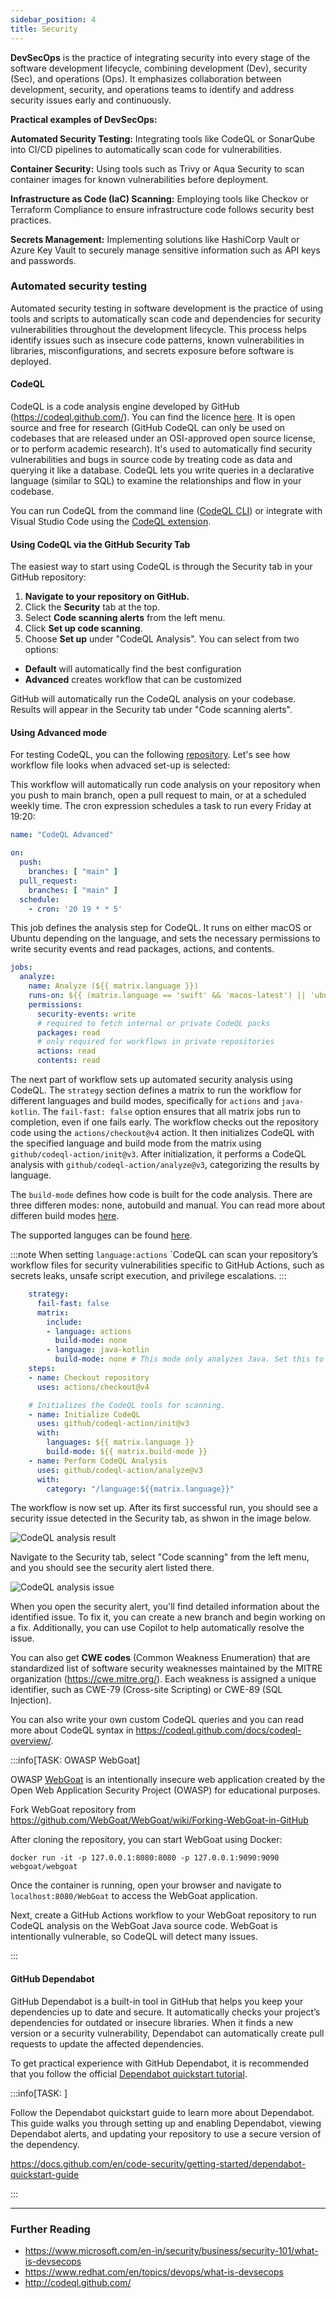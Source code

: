 ```yaml
---
sidebar_position: 4
title: Security
---
```


**DevSecOps** is the practice of integrating security into every stage of the software development lifecycle, combining development (Dev), security (Sec), and operations (Ops). It emphasizes collaboration between development, security, and operations teams to identify and address security issues early and continuously.

**Practical examples of DevSecOps:**

**Automated Security Testing:** Integrating tools like CodeQL or SonarQube into CI/CD pipelines to automatically scan code for vulnerabilities.

**Container Security:** Using tools such as Trivy or Aqua Security to scan container images for known vulnerabilities before deployment.

**Infrastructure as Code (IaC) Scanning:** Employing tools like Checkov or Terraform Compliance to ensure infrastructure code follows security best practices.

**Secrets Management:** Implementing solutions like HashiCorp Vault or Azure Key Vault to securely manage sensitive information such as API keys and passwords.

### Automated security testing

Automated security testing in software development is the practice of using tools and scripts to automatically scan code and dependencies for security vulnerabilities throughout the development lifecycle. This process helps identify issues such as insecure code patterns, known vulnerabilities in libraries, misconfigurations, and secrets exposure before software is deployed.

#### CodeQL

CodeQL is a code analysis engine developed by GitHub (https://codeql.github.com/). You can find the licence [here](https://github.com/github/codeql-cli-binaries/blob/main/LICENSE.md). It is open source and free for research (GitHub CodeQL can only be used on codebases that are released under an OSI-approved open source license, or to perform academic research). It's used to automatically find security vulnerabilities and bugs in source code by treating code as data and querying it like a database. CodeQL lets you write queries in a declarative language (similar to SQL) to examine the relationships and flow in your codebase.

You can run CodeQL from the command line ([CodeQL CLI](https://docs.github.com/en/code-security/codeql-cli/getting-started-with-the-codeql-cli/about-the-codeql-cli)) or integrate with Visual Studio Code using the [CodeQL extension](https://marketplace.visualstudio.com/items?itemName=github.vscode-codeql).


#### Using CodeQL via the GitHub Security Tab

The easiest way to start using CodeQL is through the Security tab in your GitHub repository:

1. **Navigate to your repository on GitHub.**
2. Click the **Security** tab at the top.
3. Select **Code scanning alerts** from the left menu.
4. Click **Set up code scanning**.
5. Choose **Set up** under "CodeQL Analysis".
  You can select from two options:
  - **Default** will automatically find the best configuration
  - **Advanced** creates workflow that can be customized

GitHub will automatically run the CodeQL analysis on your codebase. Results will appear in the Security tab under "Code scanning alerts".

#### Using Advanced mode

For testing CodeQL, you can the following [repository](https://github.com/juhahinkula/codeql-demo.git). Let's see how workflow file looks when advaced set-up is selected:

This workflow will automatically run code analysis on your repository when you push to main branch, open a pull request to main, or at a scheduled weekly time. The cron expression schedules a task to run every Friday at 19:20:

```yaml
name: "CodeQL Advanced"

on:
  push:
    branches: [ "main" ]
  pull_request:
    branches: [ "main" ]
  schedule:
    - cron: '20 19 * * 5'
```
This job defines the analysis step for CodeQL. It runs on either macOS or Ubuntu depending on the language, and sets the necessary permissions to write security events and read packages, actions, and contents.

```yaml
jobs:
  analyze:
    name: Analyze (${{ matrix.language }})
    runs-on: ${{ (matrix.language == 'swift' && 'macos-latest') || 'ubuntu-latest' }}
    permissions:
      security-events: write
      # required to fetch internal or private CodeQL packs
      packages: read
      # only required for workflows in private repositories
      actions: read
      contents: read
```
The next part of workflow sets up automated security analysis using CodeQL. The `strategy` section defines a matrix to run the workflow for different languages and build modes, specifically for `actions` and `java-kotlin`. The `fail-fast: false` option ensures that all matrix jobs run to completion, even if one fails early. The workflow checks out the repository code using the `actions/checkout@v4` action. It then initializes CodeQL with the specified language and build mode from the matrix using `github/codeql-action/init@v3`. After initialization, it performs a CodeQL analysis with `github/codeql-action/analyze@v3`, categorizing the results by language.

The `build-mode` defines how code is built for the code analysis. There are three differen modes: none, autobuild and manual. You can read more about differen build modes [here](https://docs.github.com/en/code-security/code-scanning/creating-an-advanced-setup-for-code-scanning/codeql-code-scanning-for-compiled-languages#codeql-build-modes).

The supported languges can be found [here](https://codeql.github.com/docs/codeql-overview/supported-languages-and-frameworks/).

:::note
When setting `language:actions` `CodeQL can scan your repository’s workflow files for security vulnerabilities specific to GitHub Actions, such as secrets leaks, unsafe script execution, and privilege escalations.
:::

```yaml
    strategy:
      fail-fast: false
      matrix:
        include:
        - language: actions
          build-mode: none
        - language: java-kotlin
          build-mode: none # This mode only analyzes Java. Set this to 'autobuild' or 'manual' to analyze Kotlin too.
    steps:
    - name: Checkout repository
      uses: actions/checkout@v4

    # Initializes the CodeQL tools for scanning.
    - name: Initialize CodeQL
      uses: github/codeql-action/init@v3
      with:
        languages: ${{ matrix.language }}
        build-mode: ${{ matrix.build-mode }}
    - name: Perform CodeQL Analysis
      uses: github/codeql-action/analyze@v3
      with:
        category: "/language:${{matrix.language}}"
```

The workflow is now set up. After its first successful run, you should see a security issue detected in the Security tab, as shwon in the image below.

![CodeQL analysis result](./img/codeql_1.png)

Navigate to the Security tab, select "Code scanning" from the left menu, and you should see the security alert listed there.

![CodeQL analysis issue](./img/codeql_2.png)

When you open the security alert, you'll find detailed information about the identified issue. To fix it, you can create a new branch and begin working on a fix. Additionally, you can use Copilot to help automatically resolve the issue.

You can also get **CWE codes** (Common Weakness Enumeration) that are standardized list of software security weaknesses maintained by the MITRE organization (https://cwe.mitre.org/). Each weakness is assigned a unique identifier, such as CWE-79 (Cross-site Scripting) or CWE-89 (SQL Injection).

You can also write your own custom CodeQL queries and you can read more about CodeQL syntax in https://codeql.github.com/docs/codeql-overview/.

:::info[TASK: OWASP WebGoat]

OWASP [WebGoat](https://owasp.org/www-project-webgoat/) is an intentionally insecure web application created by the Open Web Application Security Project (OWASP) for educational purposes. 

Fork WebGoat repository from https://github.com/WebGoat/WebGoat/wiki/Forking-WebGoat-in-GitHub

After cloning the repository, you can start WebGoat using Docker:

```
docker run -it -p 127.0.0.1:8080:8080 -p 127.0.0.1:9090:9090 webgoat/webgoat
```
Once the container is running, open your browser and navigate to `localhost:8080/WebGoat` to access the WebGoat application.

Next, create a GitHub Actions workflow to your WebGoat repository to run CodeQL analysis on the WebGoat Java source code. WebGoat is intentionally vulnerable, so CodeQL will detect many issues.

:::

#### GitHub Dependabot

GitHub Dependabot is a built-in tool in GitHub that helps you keep your dependencies up to date and secure. It automatically checks your project’s dependencies for outdated or insecure libraries. When it finds a new version or a security vulnerability, Dependabot can automatically create pull requests to update the affected dependencies.

To get practical experience with GitHub Dependabot, it is recommended that you follow the official [Dependabot quickstart tutorial](https://docs.github.com/en/code-security/getting-started/dependabot-quickstart-guide).

:::info[TASK: ]

Follow the Dependabot quickstart guide to learn more about Dependabot. This guide walks you through setting up and enabling Dependabot, viewing Dependabot alerts, and updating your repository to use a secure version of the dependency.

https://docs.github.com/en/code-security/getting-started/dependabot-quickstart-guide

:::

---
### Further Reading
- https://www.microsoft.com/en-in/security/business/security-101/what-is-devsecops
- https://www.redhat.com/en/topics/devops/what-is-devsecops
- http://codeql.github.com/
